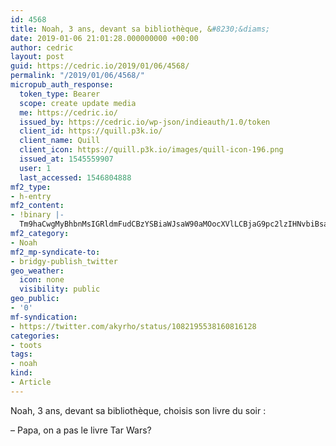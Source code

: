 ```yaml
---
id: 4568
title: Noah, 3 ans, devant sa bibliothèque, &#8230;&diams;
date: 2019-01-06 21:01:28.000000000 +00:00
author: cedric
layout: post
guid: https://cedric.io/2019/01/06/4568/
permalink: "/2019/01/06/4568/"
micropub_auth_response:
  token_type: Bearer
  scope: create update media
  me: https://cedric.io/
  issued_by: https://cedric.io/wp-json/indieauth/1.0/token
  client_id: https://quill.p3k.io/
  client_name: Quill
  client_icon: https://quill.p3k.io/images/quill-icon-196.png
  issued_at: 1545559907
  user: 1
  last_accessed: 1546804888
mf2_type:
- h-entry
mf2_content:
- !binary |-
  Tm9haCwgMyBhbnMsIGRldmFudCBzYSBiaWJsaW90aMOocXVlLCBjaG9pc2lzIHNvbiBsaXZyZSBkdSBzb2lyIDoKCi0gUGFwYSwgb24gYSBwYXMgbGUgbGl2cmUgVGFyIFdhcnM/ICI7
mf2_category:
- Noah
mf2_mp-syndicate-to:
- bridgy-publish_twitter
geo_weather:
  icon: none
  visibility: public
geo_public:
- '0'
mf-syndication:
- https://twitter.com/akyrho/status/1082195538160816128
categories:
- toots
tags:
- noah
kind:
- Article
---
```

Noah, 3 ans, devant sa bibliothèque, choisis son livre du soir : 

&#8211; Papa, on a pas le livre Tar Wars?